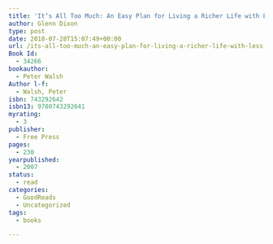 ```yaml
---
title: 'It’s All Too Much: An Easy Plan for Living a Richer Life with Less Stuff'
author: Glenn Dixon
type: post
date: 2018-07-28T15:07:49+00:00
url: /its-all-too-much-an-easy-plan-for-living-a-richer-life-with-less-stuff/
Book Id:
  - 34266
bookauthor:
  - Peter Walsh
Author l-f:
  - Walsh, Peter
isbn: 743292642
isbn13: 9780743292641
myrating:
  - 3
publisher:
  - Free Press
pages:
  - 230
yearpublished:
  - 2007
status:
  - read
categories:
  - GoodReads
  - Uncategorized
tags:
  - books

---
```

